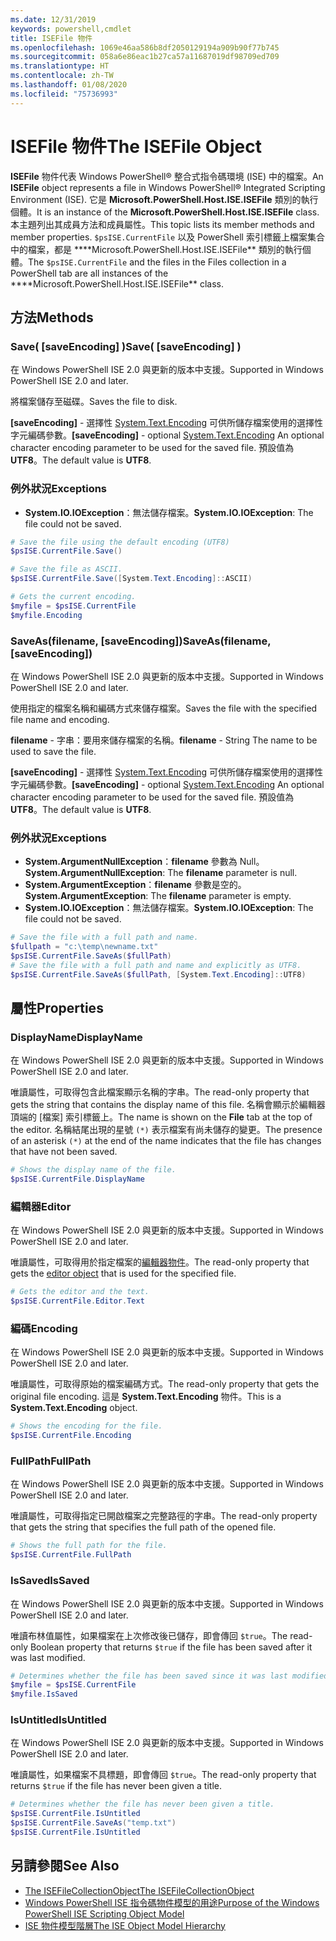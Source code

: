 ```yaml
---
ms.date: 12/31/2019
keywords: powershell,cmdlet
title: ISEFile 物件
ms.openlocfilehash: 1069e46aa586b8df2050129194a909b90f77b745
ms.sourcegitcommit: 058a6e86eac1b27ca57a11687019df98709ed709
ms.translationtype: HT
ms.contentlocale: zh-TW
ms.lasthandoff: 01/08/2020
ms.locfileid: "75736993"
---
```

# <a name="the-isefile-object"></a><span data-ttu-id="663cb-103">ISEFile 物件</span><span class="sxs-lookup"><span data-stu-id="663cb-103">The ISEFile Object</span></span>

<span data-ttu-id="663cb-104">**ISEFile** 物件代表 Windows PowerShell® 整合式指令碼環境 (ISE) 中的檔案。</span><span class="sxs-lookup"><span data-stu-id="663cb-104">An **ISEFile** object represents a file in Windows PowerShell® Integrated Scripting Environment (ISE).</span></span> <span data-ttu-id="663cb-105">它是 **Microsoft.PowerShell.Host.ISE.ISEFile** 類別的執行個體。</span><span class="sxs-lookup"><span data-stu-id="663cb-105">It is an instance of the **Microsoft.PowerShell.Host.ISE.ISEFile** class.</span></span> <span data-ttu-id="663cb-106">本主題列出其成員方法和成員屬性。</span><span class="sxs-lookup"><span data-stu-id="663cb-106">This topic lists its member methods and member properties.</span></span> <span data-ttu-id="663cb-107">`$psISE.CurrentFile` 以及 PowerShell 索引標籤上檔案集合中的檔案，都是 \*\*\*\*Microsoft.PowerShell.Host.ISE.ISEFile\*\* 類別的執行個體。</span><span class="sxs-lookup"><span data-stu-id="663cb-107">The `$psISE.CurrentFile` and the files in the Files collection in a PowerShell tab are all instances of the \*\*\*\*Microsoft.PowerShell.Host.ISE.ISEFile\*\* class.</span></span>

## <a name="methods"></a><span data-ttu-id="663cb-108">方法</span><span class="sxs-lookup"><span data-stu-id="663cb-108">Methods</span></span>

### <a name="save-saveencoding-"></a><span data-ttu-id="663cb-109">Save\( \[saveEncoding\] \)</span><span class="sxs-lookup"><span data-stu-id="663cb-109">Save\( \[saveEncoding\] \)</span></span>

<span data-ttu-id="663cb-110">在 Windows PowerShell ISE 2.0 與更新的版本中支援。</span><span class="sxs-lookup"><span data-stu-id="663cb-110">Supported in Windows PowerShell ISE 2.0 and later.</span></span>

<span data-ttu-id="663cb-111">將檔案儲存至磁碟。</span><span class="sxs-lookup"><span data-stu-id="663cb-111">Saves the file to disk.</span></span>

<span data-ttu-id="663cb-112">**\[saveEncoding\]** - 選擇性 [System.Text.Encoding](https://msdn.microsoft.com/library/system.text.encoding.aspx) 可供所儲存檔案使用的選擇性字元編碼參數。</span><span class="sxs-lookup"><span data-stu-id="663cb-112">**\[saveEncoding\]** - optional [System.Text.Encoding](https://msdn.microsoft.com/library/system.text.encoding.aspx) An optional character encoding parameter to be used for the saved file.</span></span> <span data-ttu-id="663cb-113">預設值為 **UTF8**。</span><span class="sxs-lookup"><span data-stu-id="663cb-113">The default value is **UTF8**.</span></span>

### <a name="exceptions"></a><span data-ttu-id="663cb-114">例外狀況</span><span class="sxs-lookup"><span data-stu-id="663cb-114">Exceptions</span></span>

- <span data-ttu-id="663cb-115">**System.IO.IOException**：無法儲存檔案。</span><span class="sxs-lookup"><span data-stu-id="663cb-115">**System.IO.IOException**: The file could not be saved.</span></span>

```powershell
# Save the file using the default encoding (UTF8)
$psISE.CurrentFile.Save()

# Save the file as ASCII.
$psISE.CurrentFile.Save([System.Text.Encoding]::ASCII)

# Gets the current encoding.
$myfile = $psISE.CurrentFile
$myfile.Encoding
```

### <a name="saveasfilename-saveencoding"></a><span data-ttu-id="663cb-116">SaveAs\(filename, \[saveEncoding\]\)</span><span class="sxs-lookup"><span data-stu-id="663cb-116">SaveAs\(filename, \[saveEncoding\]\)</span></span>

<span data-ttu-id="663cb-117">在 Windows PowerShell ISE 2.0 與更新的版本中支援。</span><span class="sxs-lookup"><span data-stu-id="663cb-117">Supported in Windows PowerShell ISE 2.0 and later.</span></span>

<span data-ttu-id="663cb-118">使用指定的檔案名稱和編碼方式來儲存檔案。</span><span class="sxs-lookup"><span data-stu-id="663cb-118">Saves the file with the specified file name and encoding.</span></span>

<span data-ttu-id="663cb-119">**filename** - 字串：要用來儲存檔案的名稱。</span><span class="sxs-lookup"><span data-stu-id="663cb-119">**filename** - String The name to be used to save the file.</span></span>

<span data-ttu-id="663cb-120">**\[saveEncoding\]** - 選擇性 [System.Text.Encoding](https://msdn.microsoft.com/library/system.text.encoding.aspx) 可供所儲存檔案使用的選擇性字元編碼參數。</span><span class="sxs-lookup"><span data-stu-id="663cb-120">**\[saveEncoding\]** - optional [System.Text.Encoding](https://msdn.microsoft.com/library/system.text.encoding.aspx) An optional character encoding parameter to be used for the saved file.</span></span> <span data-ttu-id="663cb-121">預設值為 **UTF8**。</span><span class="sxs-lookup"><span data-stu-id="663cb-121">The default value is **UTF8**.</span></span>

### <a name="exceptions"></a><span data-ttu-id="663cb-122">例外狀況</span><span class="sxs-lookup"><span data-stu-id="663cb-122">Exceptions</span></span>

- <span data-ttu-id="663cb-123">**System.ArgumentNullException**：**filename** 參數為 Null。</span><span class="sxs-lookup"><span data-stu-id="663cb-123">**System.ArgumentNullException**: The **filename** parameter is null.</span></span>
- <span data-ttu-id="663cb-124">**System.ArgumentException**：**filename** 參數是空的。</span><span class="sxs-lookup"><span data-stu-id="663cb-124">**System.ArgumentException**: The **filename** parameter is empty.</span></span>
- <span data-ttu-id="663cb-125">**System.IO.IOException**：無法儲存檔案。</span><span class="sxs-lookup"><span data-stu-id="663cb-125">**System.IO.IOException**: The file could not be saved.</span></span>

```powershell
# Save the file with a full path and name.
$fullpath = "c:\temp\newname.txt"
$psISE.CurrentFile.SaveAs($fullPath)
# Save the file with a full path and name and explicitly as UTF8.
$psISE.CurrentFile.SaveAs($fullPath, [System.Text.Encoding]::UTF8)
```

## <a name="properties"></a><span data-ttu-id="663cb-126">屬性</span><span class="sxs-lookup"><span data-stu-id="663cb-126">Properties</span></span>

### <a name="displayname"></a><span data-ttu-id="663cb-127">DisplayName</span><span class="sxs-lookup"><span data-stu-id="663cb-127">DisplayName</span></span>

<span data-ttu-id="663cb-128">在 Windows PowerShell ISE 2.0 與更新的版本中支援。</span><span class="sxs-lookup"><span data-stu-id="663cb-128">Supported in Windows PowerShell ISE 2.0 and later.</span></span>

<span data-ttu-id="663cb-129">唯讀屬性，可取得包含此檔案顯示名稱的字串。</span><span class="sxs-lookup"><span data-stu-id="663cb-129">The read-only property that gets the string that contains the display name of this file.</span></span> <span data-ttu-id="663cb-130">名稱會顯示於編輯器頂端的 [檔案]  索引標籤上。</span><span class="sxs-lookup"><span data-stu-id="663cb-130">The name is shown on the **File** tab at the top of the editor.</span></span> <span data-ttu-id="663cb-131">名稱結尾出現的星號 `(*)` 表示檔案有尚未儲存的變更。</span><span class="sxs-lookup"><span data-stu-id="663cb-131">The presence of an asterisk `(*)` at the end of the name indicates that the file has changes that have not been saved.</span></span>

```powershell
# Shows the display name of the file.
$psISE.CurrentFile.DisplayName
```

### <a name="editor"></a><span data-ttu-id="663cb-132">編輯器</span><span class="sxs-lookup"><span data-stu-id="663cb-132">Editor</span></span>

<span data-ttu-id="663cb-133">在 Windows PowerShell ISE 2.0 與更新的版本中支援。</span><span class="sxs-lookup"><span data-stu-id="663cb-133">Supported in Windows PowerShell ISE 2.0 and later.</span></span>

<span data-ttu-id="663cb-134">唯讀屬性，可取得用於指定檔案的[編輯器物件](The-ISEEditor-Object.md)。</span><span class="sxs-lookup"><span data-stu-id="663cb-134">The read-only property that gets the [editor object](The-ISEEditor-Object.md) that is used for the specified file.</span></span>

```powershell
# Gets the editor and the text.
$psISE.CurrentFile.Editor.Text
```

### <a name="encoding"></a><span data-ttu-id="663cb-135">編碼</span><span class="sxs-lookup"><span data-stu-id="663cb-135">Encoding</span></span>

<span data-ttu-id="663cb-136">在 Windows PowerShell ISE 2.0 與更新的版本中支援。</span><span class="sxs-lookup"><span data-stu-id="663cb-136">Supported in Windows PowerShell ISE 2.0 and later.</span></span>

<span data-ttu-id="663cb-137">唯讀屬性，可取得原始的檔案編碼方式。</span><span class="sxs-lookup"><span data-stu-id="663cb-137">The read-only property that gets the original file encoding.</span></span> <span data-ttu-id="663cb-138">這是 **System.Text.Encoding** 物件。</span><span class="sxs-lookup"><span data-stu-id="663cb-138">This is a **System.Text.Encoding** object.</span></span>

```powershell
# Shows the encoding for the file.
$psISE.CurrentFile.Encoding
```

### <a name="fullpath"></a><span data-ttu-id="663cb-139">FullPath</span><span class="sxs-lookup"><span data-stu-id="663cb-139">FullPath</span></span>

<span data-ttu-id="663cb-140">在 Windows PowerShell ISE 2.0 與更新的版本中支援。</span><span class="sxs-lookup"><span data-stu-id="663cb-140">Supported in Windows PowerShell ISE 2.0 and later.</span></span>

<span data-ttu-id="663cb-141">唯讀屬性，可取得指定已開啟檔案之完整路徑的字串。</span><span class="sxs-lookup"><span data-stu-id="663cb-141">The read-only property that gets the string that specifies the full path of the opened file.</span></span>

```powershell
# Shows the full path for the file.
$psISE.CurrentFile.FullPath
```

### <a name="issaved"></a><span data-ttu-id="663cb-142">IsSaved</span><span class="sxs-lookup"><span data-stu-id="663cb-142">IsSaved</span></span>

<span data-ttu-id="663cb-143">在 Windows PowerShell ISE 2.0 與更新的版本中支援。</span><span class="sxs-lookup"><span data-stu-id="663cb-143">Supported in Windows PowerShell ISE 2.0 and later.</span></span>

<span data-ttu-id="663cb-144">唯讀布林值屬性，如果檔案在上次修改後已儲存，即會傳回 `$true`。</span><span class="sxs-lookup"><span data-stu-id="663cb-144">The read-only Boolean property that returns `$true` if the file has been saved after it was last modified.</span></span>

```powershell
# Determines whether the file has been saved since it was last modified.
$myfile = $psISE.CurrentFile
$myfile.IsSaved
```

### <a name="isuntitled"></a><span data-ttu-id="663cb-145">IsUntitled</span><span class="sxs-lookup"><span data-stu-id="663cb-145">IsUntitled</span></span>

<span data-ttu-id="663cb-146">在 Windows PowerShell ISE 2.0 與更新的版本中支援。</span><span class="sxs-lookup"><span data-stu-id="663cb-146">Supported in Windows PowerShell ISE 2.0 and later.</span></span>

<span data-ttu-id="663cb-147">唯讀屬性，如果檔案不具標題，即會傳回 `$true`。</span><span class="sxs-lookup"><span data-stu-id="663cb-147">The read-only property that returns `$true` if the file has never been given a title.</span></span>

```powershell
# Determines whether the file has never been given a title.
$psISE.CurrentFile.IsUntitled
$psISE.CurrentFile.SaveAs("temp.txt")
$psISE.CurrentFile.IsUntitled
```

## <a name="see-also"></a><span data-ttu-id="663cb-148">另請參閱</span><span class="sxs-lookup"><span data-stu-id="663cb-148">See Also</span></span>

- [<span data-ttu-id="663cb-149">The ISEFileCollectionObject</span><span class="sxs-lookup"><span data-stu-id="663cb-149">The ISEFileCollectionObject</span></span>](The-ISEFileCollection-Object.md)
- [<span data-ttu-id="663cb-150">Windows PowerShell ISE 指令碼物件模型的用途</span><span class="sxs-lookup"><span data-stu-id="663cb-150">Purpose of the Windows PowerShell ISE Scripting Object Model</span></span>](Purpose-of-the-Windows-PowerShell-ISE-Scripting-Object-Model.md)
- [<span data-ttu-id="663cb-151">ISE 物件模型階層</span><span class="sxs-lookup"><span data-stu-id="663cb-151">The ISE Object Model Hierarchy</span></span>](The-ISE-Object-Model-Hierarchy.md)
